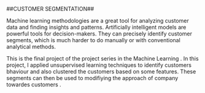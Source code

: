 ##CUSTOMER SEGMENTATION##

   
Machine learning methodologies are a great tool for analyzing customer data and finding insights and patterns. 
Artificially intelligent models are powerful tools for decision-makers. They can precisely identify customer
segments, which is much harder to do manually or with conventional analytical methods.

This is the final project of the project series in the Machine Learning . In this project, I applied
unsupervised learning techniques to identify customers bhaviour and also clustered the customers
based on some features. These segments can then be used to modifiying the approach of company towardes
customers . 

   
